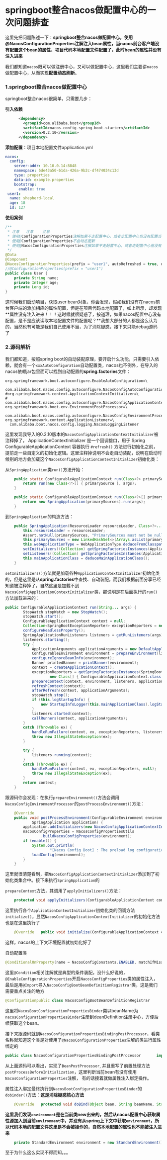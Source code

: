 # springboot整合nacos做配置中心的一次问题排查

这里先把问题陈述一下：**springboot整合nacos做配置中心，使用@NacosConfigurationProperties注解注入bean属性，当nacos前台客户端没有配置这个bean的属性，项目代码本地配置文件配置了，此时bean的属性并没有注入进来**

我们都知道`nacos`既可以做注册中心，又可以做配置中心，这里我们主要讲`nacos`做配置中心，从而实现**配置动态刷新**。

### 1.springboot整合nacos做配置中心

springboot整合nacos很简单，只需要几步：

**引入依赖**

```xml
      <dependency>
        <groupId>com.alibaba.boot</groupId>
        <artifactId>nacos-config-spring-boot-starter</artifactId>
        <version>0.2.10</version>
      </dependency>
```

**添加配置**：项目本地配置文件application.yml

```yml
nacos:
  config:
    server-addr: 10.10.0.14:8848
    namespace: 6de43a50-61da-426a-9b2c-df474034c13d
    type: properties
    data-id: example.properties
    bootstrap:
      enable: true
 user1:
  name: shepherd-local
  age: 18
  id: 127
```

**使用案例**

```java
/**
 * 注意   注意    注意
 * 使用@ConfigurationProperties注解如果不走配置中心，或者走配置中心但没有配置当前配置属性信息，这时候会加载本地配置问题
 * 使用@ConfigurationProperties不会动态更新
 * 使用@NacosConfigurationProperties注解如果不走配置中心，或者走配置中心但没有配置当前配置属性信息，这时候即时本地文件配置了也不会加载注入属性
 */
@Data
@Component
@NacosConfigurationProperties(prefix = "user1", autoRefreshed = true, dataId = "example.properties")
//@ConfigurationProperties(prefix = "user1")
public class User {
    private String name;
    private Integer age;
    private Long id;
}
```

这时候我们启动项目，获取user bean对象，你会发现，假如我们没有在nacos前台客户端的添加相应的属性配置，但是在项目代码本地配置了，如上所示，却发现**属性没有注入进来！！！这时候就很疑惑了，按道理，如果nacos配置中心没有配置，是不是应该读取本地配置文件的配置呢？**我想大部分的人都是这么认为的，当然也有可能是我们自己使用不当，为了消除疑惑，接下来只能debug源码了

### 2.源码解析

我们都知道，按照spring boot的自动装配原理，要开启什么功能，只需要引入依赖，就会有一个`xxxAutoConfiguration`自动配置类，nacos也不例外，在导入的nacos依赖jar包里面可以找到自动配置的**spring.factories**文件：

```properties
org.springframework.boot.autoconfigure.EnableAutoConfiguration=\
  com.alibaba.boot.nacos.config.autoconfigure.NacosConfigAutoConfiguration
#org.springframework.context.ApplicationContextInitializer=\
#  com.alibaba.boot.nacos.config.autoconfigure.NacosConfigApplicationContextInitializer
org.springframework.boot.env.EnvironmentPostProcessor=\
  com.alibaba.boot.nacos.config.autoconfigure.NacosConfigEnvironmentProcessor
org.springframework.context.ApplicationListener=\
  com.alibaba.boot.nacos.config.logging.NacosLoggingListener
```

这里发现我导入的0.2.10版本的`NacosConfigApplicationContextInitializer`被注释掉了， ApplicationContextInitializer 是一个回调接口，用于 Spring ConfigurableApplicationContext 容器执行 `#refresh()` 方法进行初始化之前，提前走一些自定义的初始化逻辑。这里注释掉说明不会走自动装配，说明在启动时候别的地方会加载这个`NacosConfigApplicationContextInitializer`初始化类：

从`SpringApplication`类`run()`方法开始：

```java
	public static ConfigurableApplicationContext run(Class<?> primarySource, String... args) {
		return run(new Class<?>[] { primarySource }, args);
	}

	public static ConfigurableApplicationContext run(Class<?>[] primarySources, String[] args) {
		return new SpringApplication(primarySources).run(args);
	}
```

到`SpringApplication`的构造方法：

```java
	public SpringApplication(ResourceLoader resourceLoader, Class<?>... primarySources) {
		this.resourceLoader = resourceLoader;
		Assert.notNull(primarySources, "PrimarySources must not be null");
		this.primarySources = new LinkedHashSet<>(Arrays.asList(primarySources));
		this.webApplicationType = WebApplicationType.deduceFromClasspath();
		setInitializers((Collection) getSpringFactoriesInstances(ApplicationContextInitializer.class));
		setListeners((Collection) getSpringFactoriesInstances(ApplicationListener.class));
		this.mainApplicationClass = deduceMainApplicationClass();
	}
```

`setInitializers()`方法就是加载各种`ApplicationContextInitializer`初始化类的，但是这里是从**spring.factories**中查找、自动装配，而我们根据前面分享已经知道被注释掉了，自然这里是加载不到`NacosConfigApplicationContextInitializer`类，那说明是在后面执行的`run()`方法加载进来的：

```java
public ConfigurableApplicationContext run(String... args) {
		StopWatch stopWatch = new StopWatch();
		stopWatch.start();
		ConfigurableApplicationContext context = null;
		Collection<SpringBootExceptionReporter> exceptionReporters = new ArrayList<>();
		configureHeadlessProperty();
		SpringApplicationRunListeners listeners = getRunListeners(args);
		listeners.starting();
		try {
			ApplicationArguments applicationArguments = new DefaultApplicationArguments(args);
			ConfigurableEnvironment environment = prepareEnvironment(listeners, applicationArguments);
			configureIgnoreBeanInfo(environment);
			Banner printedBanner = printBanner(environment);
			context = createApplicationContext();
			exceptionReporters = getSpringFactoriesInstances(SpringBootExceptionReporter.class,
					new Class[] { ConfigurableApplicationContext.class }, context);
			prepareContext(context, environment, listeners, applicationArguments, printedBanner);
			refreshContext(context);
			afterRefresh(context, applicationArguments);
			stopWatch.stop();
			if (this.logStartupInfo) {
				new StartupInfoLogger(this.mainApplicationClass).logStarted(getApplicationLog(), stopWatch);
			}
			listeners.started(context);
			callRunners(context, applicationArguments);
		}
		catch (Throwable ex) {
			handleRunFailure(context, ex, exceptionReporters, listeners);
			throw new IllegalStateException(ex);
		}

		try {
			listeners.running(context);
		}
		catch (Throwable ex) {
			handleRunFailure(context, ex, exceptionReporters, null);
			throw new IllegalStateException(ex);
		}
		return context;
	}

```

跟源码你会发现：在执行`prepareEnvironment()`方法会调用`NacosConfigEnvironmentProcessor`的`postProcessEnvironment()`方法：

```java
	@Override
	public void postProcessEnvironment(ConfigurableEnvironment environment,
			SpringApplication application) {
		application.addInitializers(new NacosConfigApplicationContextInitializer(this));
		nacosConfigProperties = NacosConfigPropertiesUtils
				.buildNacosConfigProperties(environment);
		if (enable()) {
			System.out.println(
					"[Nacos Config Boot] : The preload log configuration is enabled");
			loadConfig(environment);
		}
	}
```

这里就很清楚看到，把`NacosConfigApplicationContextInitializer`添加到了初始化类集合中。接下来执行`SpringApplication`的

`prepareContext`方法，其调用了`applyInitializers()`方法：

```java
	protected void applyInitializers(ConfigurableApplicationContext context) {		for (ApplicationContextInitializer initializer : getInitializers()) {			Class<?> requiredType = GenericTypeResolver.resolveTypeArgument(initializer.getClass(),					ApplicationContextInitializer.class);			Assert.isInstanceOf(requiredType, context, "Unable to call initializer.");			initializer.initialize(context);		}	}
```

这里执行各个`ApplicationContextInitializer`初始化类的回调方法`initialize()`，显然`NacosConfigApplicationContextInitializer`的初始化方法也是在这里执行了

```java
	@Override	public void initialize(ConfigurableApplicationContext context) {		singleton.setApplicationContext(context);		environment = context.getEnvironment();		nacosConfigProperties = NacosConfigPropertiesUtils				.buildNacosConfigProperties(environment);		final NacosConfigLoader configLoader = new NacosConfigLoader(				nacosConfigProperties, environment, builder);		if (!enable()) {			logger.info("[Nacos Config Boot] : The preload configuration is not enabled");		}		else {			// If it opens the log level loading directly will cache			// DeferNacosPropertySource release			if (processor.enable()) {				processor.publishDeferService(context);				configLoader						.addListenerIfAutoRefreshed(processor.getDeferPropertySources());			}			else {				configLoader.loadConfig();				configLoader.addListenerIfAutoRefreshed();			}		}		final ConfigurableListableBeanFactory factory = context.getBeanFactory();		if (!factory				.containsSingleton(NacosBeanUtils.GLOBAL_NACOS_PROPERTIES_BEAN_NAME)) {			factory.registerSingleton(NacosBeanUtils.GLOBAL_NACOS_PROPERTIES_BEAN_NAME,					configLoader.buildGlobalNacosProperties());		}	}
```

这样，nacos的上下文环境配置就初始化好了

自动配置类

```java
@ConditionalOnProperty(name = NacosConfigConstants.ENABLED, matchIfMissing = true)@ConditionalOnMissingBean(name = CONFIG_GLOBAL_NACOS_PROPERTIES_BEAN_NAME)@EnableConfigurationProperties(value = NacosConfigProperties.class)@ConditionalOnClass(name = "org.springframework.boot.context.properties.bind.Binder")@Import(value = { NacosConfigBootBeanDefinitionRegistrar.class })@EnableNacosConfigpublic class NacosConfigAutoConfiguration {}
```

这里`@Condition`相关注解就是典型的条件装配，没什么好说的，`@EnableConfigurationProperties`开启`NacosConfigProperties`类的属性注入，最后是用`@Import`导入`NacosConfigBootBeanDefinitionRegistrar`类，这是我们需要重点关注的地方

```java
@Configurationpublic class NacosConfigBootBeanDefinitionRegistrar		implements ImportBeanDefinitionRegistrar, BeanFactoryAware {	@Override	public void setBeanFactory(BeanFactory beanFactory) throws BeansException {		DefaultListableBeanFactory defaultListableBeanFactory = (DefaultListableBeanFactory) beanFactory;		BeanDefinitionBuilder beanDefinitionBuilder = BeanDefinitionBuilder				.rootBeanDefinition(NacosBootConfigurationPropertiesBinder.class);		defaultListableBeanFactory.registerBeanDefinition(				NacosBootConfigurationPropertiesBinder.BEAN_NAME,				beanDefinitionBuilder.getBeanDefinition());	}	@Override	public void registerBeanDefinitions(AnnotationMetadata importingClassMetadata,			BeanDefinitionRegistry registry) {	}}
```

这里将`NacosBootConfigurationPropertiesBinder`类以beanName为`nacosConfigurationPropertiesBinder`注册到deanDefinition注册中心，方便后续获取这个bean。

接下来跟源码就到`NacosConfigurationPropertiesBindingPostProcessor`，看类名称就知道这个类是对使用了`@NacosConfigurationProperties`注解的类进行属性绑定的

```java
public class NacosConfigurationPropertiesBindingPostProcessor		implements BeanPostProcessor, ApplicationContextAware {	/**	 * The name of {@link NacosConfigurationPropertiesBindingPostProcessor} Bean	 */	public static final String BEAN_NAME = "nacosConfigurationPropertiesBindingPostProcessor";	private Properties globalNacosProperties;	private NacosServiceFactory nacosServiceFactory;	private Environment environment;	private ApplicationEventPublisher applicationEventPublisher;	private ConfigurableApplicationContext applicationContext;	@Override	public Object postProcessBeforeInitialization(Object bean, String beanName)			throws BeansException {		NacosConfigurationProperties nacosConfigurationProperties = findAnnotation(				bean.getClass(), NacosConfigurationProperties.class);		if (nacosConfigurationProperties != null) {			bind(bean, beanName, nacosConfigurationProperties);		}		return bean;	}	private void bind(Object bean, String beanName,			NacosConfigurationProperties nacosConfigurationProperties) {		NacosConfigurationPropertiesBinder binder;		try {			binder = applicationContext.getBean(					NacosConfigurationPropertiesBinder.BEAN_NAME,					NacosConfigurationPropertiesBinder.class);			if (binder == null) {				binder = new NacosConfigurationPropertiesBinder(applicationContext);			}		}		catch (Exception e) {			binder = new NacosConfigurationPropertiesBinder(applicationContext);		}		binder.bind(bean, beanName, nacosConfigurationProperties);	}	@Override	public Object postProcessAfterInitialization(Object bean, String beanName)			throws BeansException {		return bean;	}	@Override	public void setApplicationContext(ApplicationContext applicationContext)			throws BeansException {		this.applicationContext = (ConfigurableApplicationContext) applicationContext;	}}
```

从上面源码可以看出，实现了`BeanPostProcessor`, 并且重写了前置处理方法`postProcessBeforeInitialization`，这里判断当前bean有没有使用`NacosConfigurationProperties`注解， 有的话接着就做属性注入绑定操作。

属性注入绑定最终执行到`NacosBootConfigurationPropertiesBinder`的`dobinder()`方法：**这是消除疑惑核心方法**

```java
	@Override	protected void doBind(Object bean, String beanName, String dataId, String groupId,			String configType, NacosConfigurationProperties properties, String content,			ConfigService configService) {		synchronized (this) {			String name = "nacos-bootstrap-" + beanName;      // 从nacos配置中心加载属性源			NacosPropertySource propertySource = new NacosPropertySource(name, dataId, groupId, content, configType);			// 将属性源放到environment环境中      environment.getPropertySources().addLast(propertySource);      // 绑定环境			Binder binder = Binder.get(environment);			ResolvableType type = getBeanType(bean, beanName);			Bindable<?> target = Bindable.of(type).withExistingValue(bean);      // 这里绑定了属性			binder.bind(properties.prefix(), target);			publishBoundEvent(bean, beanName, dataId, groupId, properties, content, configService);			publishMetadataEvent(bean, beanName, dataId, groupId, properties);			environment.getPropertySources().remove(name);		}	}
```

**这里我们发现`environment`是在当前类new出来的，然后从nacos配置中心获取属性源加入到当前`environment`中，并没有从spring上下文中获取`environment`，所以代码本地的配置文件这里是不会被操作的，自然本地配置的属性也不能被注入进来**

```java
	private StandardEnvironment environment = new StandardEnvironment();
```

至于为什么这么实现不得而知。。。

